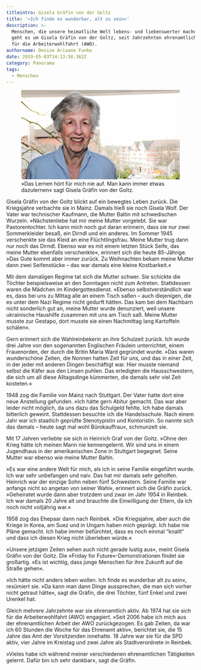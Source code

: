 ```yaml
---
titleintro: Gisela Gräfin von der Goltz
title: '»Ich finde es wunderbar, alt zu sein«'
description: >-
  Menschen, die unsere heimatliche Welt lebens- und liebenswerter machen. Heute
  geht es um Gisela Gräfin von der Goltz, seit Jahrzehnten ehrenamtlich aktiv
  für die Arbeiterwohlfahrt (AWO).
authorname: Denise Ariaane Funke
date: 2019-05-03T14:13:58.362Z
category: Panorama
tags:
  - Menschen
---
```

<figure>
    <img src="/static/media/2019-goltz.jpg"></a>
  <figcaption>
    »Das Lernen hört für mich nie auf. Man kann immer etwas dazulernen« sagt Gisela Gräfin von der Goltz.
  </figcaption>
</figure>

Gisela Gräfin von der Goltz blickt auf ein bewegtes Leben zurück. Die Kriegsjahre verbachte sie in Mainz. Damals hieß sie noch Gisela Wolf. Der Vater war technischer Kaufmann, die Mutter Baltin mit schwedischen Wurzeln. »Nächstenliebe hat mir meine Mutter vorgelebt. Sie war Pastorentochter. Ich kann mich noch gut daran erinnern, dass sie nur zwei Sommerkleider besaß, ein Dirndl und ein anderes. Im Sommer 1945 verschenkte sie das Kleid an eine Flüchtlingsfrau. Meine Mutter trug dann nur noch das Dirndl. Ebenso war es mit einem letzten Stück Seife, das meine Mutter ebenfalls verschenkte«, erinnert sich die heute 85-Jährige. »Das Gute kommt aber immer zurück. Zu Weihnachten bekam meine Mutter dann zwei Seifenstücke – das war damals eine kleine Kostbarkeit.«

Mit dem damaligen Regime tat sich die Mutter schwer. Sie schickte die Töchter beispielsweise an den Sonntagen nicht zum Antreten. Stattdessen waren die Mädchen im Kindergottesdienst. »Ebenso selbstverständlich war es, dass bei uns zu Mittag alle an einem Tisch saßen – auch diejenigen, die es unter dem Nazi Regime nicht gedurft hätten. Das kam bei dem Nachbarn nicht sonderlich gut an, meine Mutter wurde denunziert, weil unsere ukrainische Haushilfe zusammen mit uns am Tisch saß. Meine Mutter musste zur Gestapo, dort musste sie einen Nachmittag lang Kartoffeln schälen«. 

Gern erinnert sich die Wahlreinbekerin an ihre Schulzeit zurück. Ich wurde drei Jahre von den sogenannten Englischen Fräulein unterrichtet, einem Frauenorden, der durch die Britin Maria Ward gegründet wurde. »Das waren wunderschöne Zeiten, die Nonnen hatten Zeit für uns, und das in einer Zeit, in der jeder mit anderen Dingen beschäftigt war. Hier musste niemand selbst die Käfer aus den Linsen puhlen. Das erledigten die Hausschwestern, die sich um all diese Alltagsdinge kümmerten, die damals sehr viel Zeit kosteten.« 

1948 zog die Familie von Mainz nach Stuttgart. Der Vater hatte dort eine neue Anstellung gefunden. »Ich hätte gern Abitur gemacht. Das war aber leider nicht möglich, da uns dazu das Schulgeld fehlte. Ich habe damals bitterlich geweint. Stattdessen besuchte ich die Handelsschule. Nach einem Jahr war ich staatlich geprüfte Stenotypistin und Kontoristin. So nannte sich das damals – heute sagt mal wohl Bürokauffrau«, schmunzelt sie. 

Mit 17 Jahren verliebte sie sich in Heinrich Graf von der Goltz. »Ohne den Krieg hätte ich meinen Mann nie kennengelernt. Wir sind uns in einem Jugendhaus in der amerikanischen Zone in Stuttgart begegnet. Seine Mutter war ebenso wie meine Mutter Baltin.

»Es war eine andere Welt für mich, als ich in seine Familie eingeführt wurde. Ich war sehr unbefangen und naiv. Das hat mir damals sehr geholfen. Heinrich war der einzige Sohn neben fünf Schwestern. Seine Familie war anfangs nicht so angetan von seiner Wahl«, erinnert sich die Gräfin zurück. »Geheiratet wurde dann aber trotzdem und zwar im Jahr 1954 in Reinbek. Ich war damals 20 Jahre alt und brauchte die Einwilligung der Eltern, da ich noch nicht volljährig war.« 

1958 zog das Ehepaar dann nach Reinbek. »Die Kriegsjahre, aber auch die Kriege in Korea, am Suez und in Ungarn haben mich geprägt. Ich habe nie Pläne gemacht. Ich habe immer befürchtet, dass es noch einmal “knallt“ und dass ich diesen Krieg nicht überleben würde.« 

»Unsere jetzigen Zeiten sehen auch nicht gerade lustig aus«, meint Gisela Gräfin von der Goltz. Die »Friday for Future«-Demonstrationen findet sie großartig. »Es ist wichtig, dass junge Menschen für ihre Zukunft auf die Straße gehen«.

»Ich hätte nicht anders leben wollen. Ich finde es wunderbar alt zu sein«, resümiert sie. »Da kann man dann Dinge aussprechen, die man sich vorher nicht getraut hätte«, sagt die Gräfin, die drei Töchter, fünf Enkel und zwei Urenkel hat.

Gleich mehrere Jahrzehnte war sie ehrenamtlich aktiv. Ab 1974 hat sie sich für die Arbeiterwohlfahrt (AWO) engagiert. »Seit 2006 habe ich mich aus der ehrenamtlichen Arbeit der AWO zurückgezogen. Es gab Zeiten, da war ich 60 Stunden die Woche für das Ehrenamt aktiv«, berichtet sie, die 15 Jahre das Amt der Vorsitzenden innehatte. 18 Jahre war sie für die SPD aktiv, vier Jahre im Kreistag und zwei Jahre als Stadtverordnete in Reinbek.

»Vieles habe ich während meiner verschiedenen ehrenamtlichen Tätigkeiten gelernt. Dafür bin ich sehr dankbar«, sagt die Gräfin.
